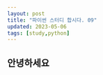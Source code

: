 ```yaml
---
layout: post
title: "파이썬 스터디 합시다. 09"
updated: 2023-05-06
tags: [study,python]
---
```


## 안녕하세요